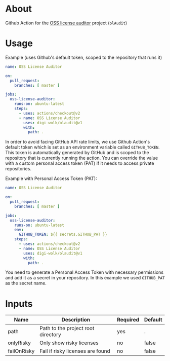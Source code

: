 # About

Github Action for the [OSS license auditor](https://github.com/digi-wolk/oss-license-auditor) project (`olAudit`)

# Usage

Example (uses Github's default token, scoped to the repository that runs it) 
```yaml
name: OSS License Auditor

on:
  pull_request:
    branches: [ master ]

jobs:
  oss-license-auditor:
    runs-on: ubuntu-latest
    steps:
      - uses: actions/checkout@v2
      - name: OSS License Auditor
        uses: digi-wolk/olaudit@v1
        with:
          path: .
```

In order to avoid facing GitHub API rate limits, we use Github Action's default token which is set as an environment
variable called `GITHUB_TOKEN`.
This token is automatically generated by GitHub and is scoped to the repository that is currently running the action.
You can override the value with a custom personal access token (PAT) if it needs to access private repositories.

Example with Personal Access Token (PAT):
```yaml
name: OSS License Auditor

on:
  pull_request:
    branches: [ master ]

jobs:
  oss-license-auditor:
    runs-on: ubuntu-latest
    env:
      GITHUB_TOKEN: ${{ secrets.GITHUB_PAT }}
    steps:
      - uses: actions/checkout@v2
      - name: OSS License Auditor
        uses: digi-wolk/olaudit@v1
        with:
          path: .
```

You need to generate a Personal Access Token with necessary permissions and add it as a secret in your repository.
In this example we used `GITHUB_PAT` as the secret name.

# Inputs

| Name | Description                        | Required | Default |
|------|------------------------------------|----------|---------|
| path | Path to the project root directory | yes      | .       |
| onlyRisky | Only show risky licenses | no       | false |
| failOnRisky | Fail if risky licenses are found | no       | false |


